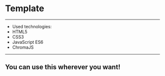 # Template

---

- Used technologies:
- HTML5
- CSS3
- JavaScript ES6
- ChromaJS

---
## You can use this wherever you want!
